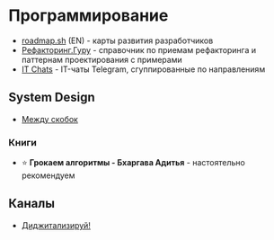 # Программирование

- [roadmap.sh](https://roadmap.sh) (EN) - карты развития разработчиков
- [Рефакторинг.Гуру](https://refactoring.guru/ru) - справочник по приемам рефакторинга и паттернам проектирования с примерами
- [IT Chats](https://t.me/it_chats) - IT-чаты Telegram, сгуппированные по направлениям

## System Design

- [Между скобок](https://youtube.com/@mezhdu_skobok)

### Книги
- ⭐ **Грокаем алгоритмы - Бхаргава Адитья** - настоятельно рекомендуем

## Каналы

- [Диджитализируй!](https://www.youtube.com/channel/UC9MK8SybZcrHR3CUV4NMy2g)
